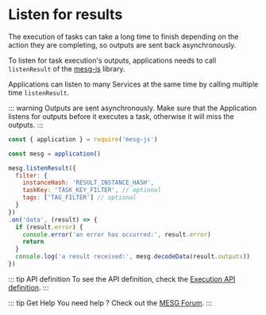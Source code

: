 # Listen for results

The execution of tasks can take a long time to finish depending on the action they are completing, so outputs are sent back asynchronously.

To listen for task execution's outputs, applications needs to call `listenResult` of the [mesg-js](https://github.com/mesg-foundation/mesg-js) library.

Applications can listen to many Services at the same time by calling multiple time `listenResult`.

::: warning
Outputs are sent asynchronously. Make sure that the Application listens for outputs before it executes a task, otherwise it will miss the outputs.
:::

```javascript
const { application } = require('mesg-js')

const mesg = application()

mesg.listenResult({
  filter: {
    instanceHash: 'RESULT_INSTANCE_HASH',
    taskKey: 'TASK_KEY_FILTER', // optional
    tags: ['TAG_FILTER'] // optional
  }
})
.on('data', (result) => {
  if (result.error) {
    console.error('an error has occurred:', result.error)
    return
  }
  console.log('a result received:', mesg.decodeData(result.outputs))
})
```

::: tip API definition
To see the API definition, check the [Execution API definition](../../api/execution.md).
:::

::: tip Get Help
You need help ? Check out the <a href="https://forum.mesg.com" target="_blank">MESG Forum</a>.
:::
